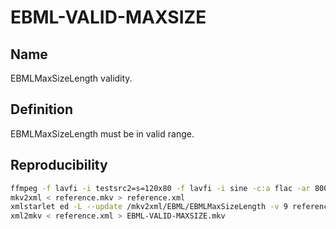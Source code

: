 # EBML-VALID-MAXSIZE

## Name

EBMLMaxSizeLength validity.

## Definition

EBMLMaxSizeLength must be in valid range.

## Reproducibility

```sh
ffmpeg -f lavfi -i testsrc2=s=120x80 -f lavfi -i sine -c:a flac -ar 8000 -vframes 2 -c:v ffv1 -level 3 -c:a flac -g 1 -y reference.mkv
mkv2xml < reference.mkv > reference.xml
xmlstarlet ed -L --update /mkv2xml/EBML/EBMLMaxSizeLength -v 9 reference.xml
xml2mkv < reference.xml > EBML-VALID-MAXSIZE.mkv
```
